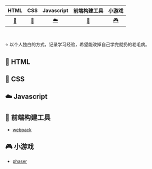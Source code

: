 |         HTML         |                CSS                |          Javascript          |           前端构建工具           |               小游戏               |
| :------------------: | :-------------------------------: | :--------------------------: | :------------------------------: | :-----------------------------------: |
| [:memo:](#memo-HTML) | [:floppy_disk:](#floppy_disk-CSS) | [:cloud:](#cloud-Javascript) | [:wrench:](#wrench-前端构建工具) | [:video_game:](#video_game-小游戏) |

<br>

⭐️ 以个人独白的方式，记录学习经验，希望能改掉自己学完就扔的老毛病。

## :memo: HTML

## :floppy_disk: CSS

## :cloud: Javascript

## :wrench: 前端构建工具

- [webpack](./src/builds-tools/webpack)

## :video_game: 小游戏

- [phaser](./src/h5-game/phaser)